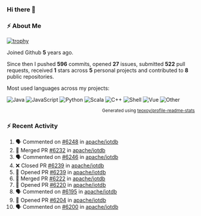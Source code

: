 ### Hi there 👋

### :zap: About Me

[![trophy](https://github-profile-trophy.vercel.app/?username=HTHou&theme=onedark)](https://github.com/ryo-ma/github-profile-trophy)
   
Joined Github **5** years ago.

Since then I pushed **596** commits, opened **27** issues, submitted **522** pull requests, received **1** stars across **5** personal projects and contributed to **8** public repositories.

Most used languages across my projects:

![Java](https://img.shields.io/static/v1?style=flat-square&label=%E2%A0%80&color=555&labelColor=%23b07219&message=Java%EF%B8%B194.4%25)
![JavaScript](https://img.shields.io/static/v1?style=flat-square&label=%E2%A0%80&color=555&labelColor=%23f1e05a&message=JavaScript%EF%B8%B11.4%25)
![Python](https://img.shields.io/static/v1?style=flat-square&label=%E2%A0%80&color=555&labelColor=%233572A5&message=Python%EF%B8%B10.7%25)
![Scala](https://img.shields.io/static/v1?style=flat-square&label=%E2%A0%80&color=555&labelColor=%23c22d40&message=Scala%EF%B8%B10.6%25)
![C++](https://img.shields.io/static/v1?style=flat-square&label=%E2%A0%80&color=555&labelColor=%23f34b7d&message=C%2B%2B%EF%B8%B10.6%25)
![Shell](https://img.shields.io/static/v1?style=flat-square&label=%E2%A0%80&color=555&labelColor=%2389e051&message=Shell%EF%B8%B10.4%25)
![Vue](https://img.shields.io/static/v1?style=flat-square&label=%E2%A0%80&color=555&labelColor=%2341b883&message=Vue%EF%B8%B10.3%25)
![Other](https://img.shields.io/static/v1?style=flat-square&label=%E2%A0%80&color=555&labelColor=%23ededed&message=Other%EF%B8%B11.2%25)

<p align="right"><sub>Generated using <a href="https://github.com/marketplace/actions/profile-readme-stats">teoxoy/profile-readme-stats</a></sub></p>


<!--![](https://github.com/HTHou/HTHou/blob/output/github-contribution-grid-snake.svg)-->

<!--![Haonan Hou's github stats](https://github-readme-stats.vercel.app/api?username=HTHou&count_private=true&show_icons=true&theme=onedark)-->

<!--![Haonan Hou's wakatime stats](https://github-readme-stats.vercel.app/api/wakatime?username=HTHou&layout=compact&theme=onedark)-->

<!--![Top Langs](https://github-readme-stats.vercel.app/api/top-langs/?username=HTHou&theme=onedark&layout=compact)-->

### :zap: Recent Activity
<!--START_SECTION:activity-->
1. 🗣 Commented on [#6248](https://github.com/apache/iotdb/issues/6248) in [apache/iotdb](https://github.com/apache/iotdb)
2. 🎉 Merged PR [#6232](https://github.com/apache/iotdb/pull/6232) in [apache/iotdb](https://github.com/apache/iotdb)
3. 🗣 Commented on [#6246](https://github.com/apache/iotdb/issues/6246) in [apache/iotdb](https://github.com/apache/iotdb)
4. ❌ Closed PR [#6239](https://github.com/apache/iotdb/pull/6239) in [apache/iotdb](https://github.com/apache/iotdb)
5. 💪 Opened PR [#6239](https://github.com/apache/iotdb/pull/6239) in [apache/iotdb](https://github.com/apache/iotdb)
6. 🎉 Merged PR [#6222](https://github.com/apache/iotdb/pull/6222) in [apache/iotdb](https://github.com/apache/iotdb)
7. 💪 Opened PR [#6220](https://github.com/apache/iotdb/pull/6220) in [apache/iotdb](https://github.com/apache/iotdb)
8. 🗣 Commented on [#6195](https://github.com/apache/iotdb/issues/6195) in [apache/iotdb](https://github.com/apache/iotdb)
9. 💪 Opened PR [#6204](https://github.com/apache/iotdb/pull/6204) in [apache/iotdb](https://github.com/apache/iotdb)
10. 🗣 Commented on [#6200](https://github.com/apache/iotdb/issues/6200) in [apache/iotdb](https://github.com/apache/iotdb)
<!--END_SECTION:activity-->

<!--
**HTHou/HTHou** is a ✨ _special_ ✨ repository because its `README.md` (this file) appears on your GitHub profile.

Here are some ideas to get you started:

- 🔭 I’m currently working on ...
- 🌱 I’m currently learning ...
- 👯 I’m looking to collaborate on ...
- 🤔 I’m looking for help with ...
- 💬 Ask me about ...
- 📫 How to reach me: ...
- 😄 Pronouns: ...
- ⚡ Fun fact: ...
-->
